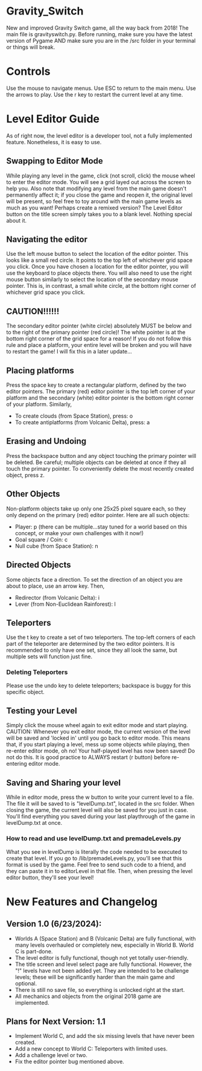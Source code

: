 # Gravity_Switch
New and improved Gravity Switch game, all the way back from 2018! The main file is gravityswitch.py. Before running, make sure you have the latest version of Pygame AND make sure you are in the /src folder in your terminal or things will break.

# Controls
Use the mouse to navigate menus. Use ESC to return to the main menu. Use the arrows to play. Use the r key to restart the current level at any time.

# Level Editor Guide
As of right now, the level editor is a developer tool, not a fully implemented feature. Nonetheless, it is easy to use. 
## Swapping to Editor Mode
While playing any level in the game, click (not scroll, click) the mouse wheel to enter the editor mode. You will see a grid layed out across the screen to help you. Also note that modifying any level from the main game doesn't permanently affect it; if you close the game and reopen it, the original level will be present, so feel free to toy around with the main game levels as much as you want! Perhaps create a remixed version?
The Level Editor button on the title screen simply takes you to a blank level. Nothing special about it.
## Navigating the editor
Use the left mouse button to select the location of the editor pointer. This looks like a small red circle. It points to the top left of whichever grid space you click. Once you have chosen a location for the editor pointer, you will use the keyboard to place objects there. You will also need to use the right mouse button similarly to select the location of the secondary mouse pointer. This is, in contrast, a small white circle, at the bottom right corner of whichever grid space you click. 
## CAUTION!!!!!!
The secondary editor pointer (white circle) absolutely MUST be below and to the right of the primary pointer (red circle)! The white pointer is at the bottom right corner of the grid space for a reason! If you do not follow this rule and place a platform, your entire level will be broken and you will have to restart the game! I will fix this in a later update...
## Placing platforms
Press the space key to create a rectangular platform, defined by the two editor pointers. The primary (red) editor pointer is the top left corner of your platform and the secondary (white) editor pointer is the bottom right corner of your platform. Similarly,
* To create clouds (from Space Station), press: o 
* To create antiplatforms (from Volcanic Delta), press: a
## Erasing and Undoing
Press the backspace button and any object touching the primary pointer will be deleted. Be careful; multiple objects can be deleted at once if they all touch the primary pointer. To conveniently delete the most recently created object, press z.
## Other Objects
Non-platform objects take up only one 25x25 pixel square each, so they only depend on the primary (red) editor pointer. Here are all such objects:
* Player: p (there can be multiple...stay tuned for a world based on this concept, or make your own challenges with it now!)
* Goal square / Coin: c
* Null cube (from Space Station): n
## Directed Objects
Some objects face a direction. To set the direction of an object you are about to place, use an arrow key. Then,
* Redirector (from Volcanic Delta): i 
* Lever (from Non-Euclidean Rainforest): l
## Teleporters
Use the t key to create a set of two teleporters. The top-left corners of each part of the teleporter are determined by the two editor pointers. It is recommended to only have one set, since they all look the same, but multiple sets will function just fine.
### Deleting Teleporters
Please use the undo key to delete teleporters; backspace is buggy for this specific object.
## Testing your Level 
Simply click the mouse wheel again to exit editor mode and start playing. CAUTION: Whenever you exit editor mode, the current version of the level will be saved and 'locked in' until you go back to editor mode. This means that, if you start playing a level, mess up some objects while playing, then re-enter editor mode, oh no! Your half-played level has now been saved! Do not do this. It is good practice to ALWAYS restart (r button) before re-entering editor mode.
## Saving and Sharing your level
While in editor mode, press the w button to write your current level to a file. The file it will be saved to is "levelDump.txt", located in the src folder. When closing the game, the current level will also be saved for you just in case. You'll find everything you saved during your last playthrough of the game in levelDump.txt at once. 
### How to read and use levelDump.txt and premadeLevels.py
What you see in levelDump is literally the code needed to be executed to create that level. If you go to /lib/premadeLevels.py, you'll see that this format is used by the game. Feel free to send such code to a friend, and they can paste it in to editorLevel in that file. Then, when pressing the level editor button, they'll see your level!

# New Features and Changelog
## Version 1.0 (6/23/2024):
* Worlds A (Space Station) and B (Volcanic Delta) are fully functional, with many levels overhauled or completely new, especially in World B. World C is part-done.
* The level editor is fully functional, though not yet totally user-friendly.
* The title screen and level select page are fully functional. However, the "!" levels have not been added yet. They are intended to be challenge levels; these will be significantly harder than the main game and optional.
* There is still no save file, so everything is unlocked right at the start.
* All mechanics and objects from the original 2018 game are implemented.
## Plans for Next Version: 1.1
* Implement World C, and add the six missing levels that have never been created.
* Add a new concept to World C: Teleporters with limited uses.
* Add a challenge level or two.
* Fix the editor pointer bug mentioned above.
